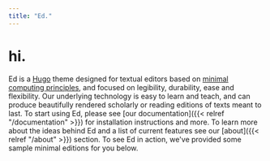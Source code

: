 ```yaml
---
title: "Ed."
---
```


# hi.

Ed is a [Hugo](http://gohugo.io) theme designed for textual editors based on [minimal computing principles](http://go-dh.github.io/mincomp/), and focused on legibility, durability, ease and flexibility. Our underlying technology is easy to learn and teach, and can produce beautifully rendered scholarly or reading editions of texts meant to last. To start using Ed, please see [our documentation]({{< relref "/documentation" >}}) for installation instructions and more. To learn more about the ideas behind Ed and a list of current features see our [about]({{< relref "/about" >}}) section. To see Ed in action, we've provided some sample minimal editions for you below.

